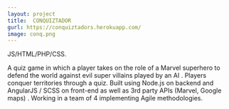 ```yaml
---
layout: project
title:  CONQUIZTADOR
gurl: https://conquiztadors.herokuapp.com/
image: conq.png
---
```

JS/HTML/PHP/CSS.

A quiz game in which a player takes on the role of a Marvel superhero to defend the world against evil super villains played by an AI . Players conquer territories through a quiz. Built using Node.js on backend and AngularJS / SCSS on front-end as well as 3rd party APIs (Marvel, Google maps) . Working in a team of 4 implementing Agile methodologies.

